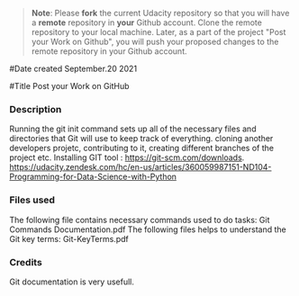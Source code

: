 >**Note**: Please **fork** the current Udacity repository so that you will have a **remote** repository in **your** Github account. Clone the remote repository to your local machine. Later, as a part of the project "Post your Work on Github", you will push your proposed changes to the remote repository in your Github account.

#Date created
September.20 2021

#Title
Post your Work on GitHub

### Description
Running the git init command sets up all of the necessary files and directories that Git will use to keep track of everything. 
cloning another developers projetc, contributing to it, creating different branches of the project etc.
Installing GIT tool : https://git-scm.com/downloads.
https://udacity.zendesk.com/hc/en-us/articles/360059987151-ND104-Programming-for-Data-Science-with-Python

### Files used
The following file contains necessary commands used to do tasks:
Git Commands Documentation.pdf
The following files helps to understand the Git key terms:
Git-KeyTerms.pdf

### Credits
Git documentation is very usefull.

